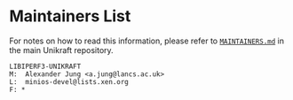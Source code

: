 # Maintainers List

For notes on how to read this information, please refer to [`MAINTAINERS.md`](https://github.com/unikraft/unikraft/tree/staging/MAINTAINERS.md) in
the main Unikraft repository.

	LIBIPERF3-UNIKRAFT
	M:	Alexander Jung <a.jung@lancs.ac.uk>
	L:	minios-devel@lists.xen.org
	F: *
